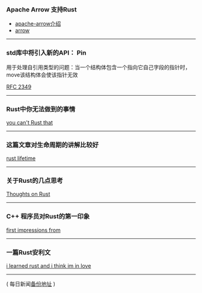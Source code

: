 ### Apache Arrow 支持Rust

- [apache-arrow介绍](http://www.infoq.com/cn/articles/apache-arrow)
- [arrow](https://github.com/apache/arrow/blob/master/rust/README.md)

---

### std库中将引入新的API： Pin

用于处理自引用类型的问题：当一个结构体包含一个指向它自己字段的指针时，move该结构体会使该指针无效

[RFC 2349](https://github.com/rust-lang/rfcs/blob/master/text/2349-pin.md)

---

### Rust中你无法做到的事情

[you can't Rust that](http://lucumr.pocoo.org/2018/3/31/you-cant-rust-that/)

---

### 这篇文章对生命周期的讲解比较好

[rust lifetime](https://balu.github.io/lifetimes.html)

---

### 关于Rust的几点思考

[Thoughts on Rust](https://rcoh.me/posts/things-learned-first-thousand-lines-of-rust/)

---

### C++ 程序员对Rust的第一印象

[first impressions from ](http://templated-thoughts.blogspot.de/2018/03/rust-first-impressions-from-c-developer.html)

---

### 一篇Rust安利文

[i learned rust and i think im in love](https://rskupnik.github.io/I-learned-rust-and-I-think-Im-in-love)

---

( 每日新闻[备份地址](https://github.com/RustStudy/rust_daily_news) )
